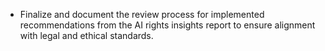 - Finalize and document the review process for implemented recommendations from the AI rights insights report to ensure alignment with legal and ethical standards.